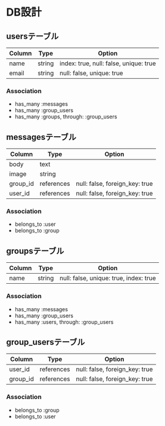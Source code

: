 
#  DB設計

## usersテーブル

|Column|Type|Option|
|------|----|------|
|name|string|index: true, null: false, unique: true|
|email|string|null: false, unique: true|

### Association
- has_many :messages
- has_many :group_users
- has_many :groups, through: :group_users

## messagesテーブル

|Column|Type|Option|
|------|----|------|
|body|text|        |
|image|string|     |
|group_id|references|null: false, foreign_key: true|
|user_id|references|null: false, foreign_key: true|

### Association
- belongs_to :user
- belongs_to :group


## groupsテーブル

|Column|Type|Option|
|------|----|------|
|name|string|null: false, unique: true, index: true|

### Association
- has_many :messages
- has_many :group_users
- has_many :users, through: :group_users


## group_usersテーブル

|Column|Type|Option|
|------|----|------|
|user_id|references|null: false, foreign_key: true|
|group_id|references|null: false, foreign_key: true|

### Association
- belongs_to :group
- belongs_to :user

